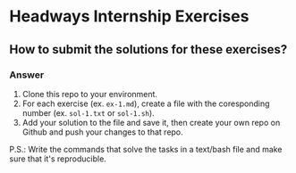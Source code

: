 # Headways Internship Exercises
## How to submit the solutions for these exercises?
### Answer
1. Clone this repo to your environment.
2. For each exercise (ex. ```ex-1.md```), create a file with the coresponding number (ex. ```sol-1.txt``` or ```sol-1.sh```).
3. Add your solution to the file and save it, then create your own repo on Github and push your changes to that repo.

P.S.: Write the commands that solve the tasks in a text/bash file and make sure that it's reproducible.